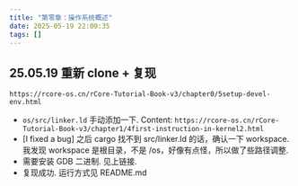 ```yaml
---
title: "第零章：操作系统概述"
date: 2025-05-19 22:00:35
tags: []
---
```

## 25.05.19 重新 clone + 复现

```
https://rcore-os.cn/rCore-Tutorial-Book-v3/chapter0/5setup-devel-env.html
```

- `os/src/linker.ld` 手动添加一下. Content: `https://rcore-os.cn/rCore-Tutorial-Book-v3/chapter1/4first-instruction-in-kernel2.html`
- [I fixed a bug] 之后 cargo 找不到 src/linker.ld 的话，确认一下 workspace. 我发现 workspace 是根目录，不是 /os，好像有点怪，所以做了些路径调整.
- 需要安装 GDB 二进制. 见上链接.
- 复现成功. 运行方式见 README.md
